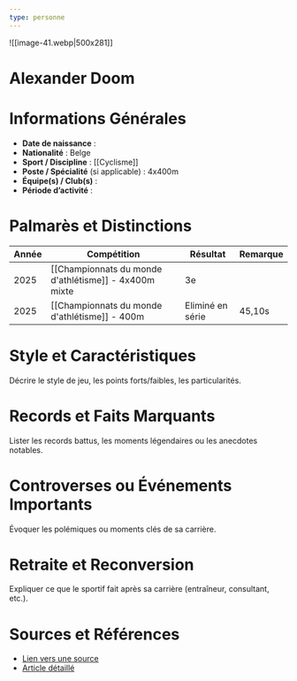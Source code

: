 ```yaml
---
type: personne
---
```

![[image-41.webp|500x281]]
# Alexander Doom

# Informations Générales
- **Date de naissance** :  
- **Nationalité** :  Belge
- **Sport / Discipline** : [[Cyclisme]] 
- **Poste / Spécialité** (si applicable) :  4x400m
- **Équipe(s) / Club(s)** :  
- **Période d’activité** :  

# Palmarès et Distinctions
| Année | Compétition                                           | Résultat         | Remarque |
| ----- | ----------------------------------------------------- | ---------------- | -------- |
| 2025  | [[Championnats du monde d'athlétisme]] - 4x400m mixte | 3e               |          |
| 2025  | [[Championnats du monde d'athlétisme]] - 400m         | Eliminé en série | 45,10s   |

# Style et Caractéristiques
Décrire le style de jeu, les points forts/faibles, les particularités.

# Records et Faits Marquants
Lister les records battus, les moments légendaires ou les anecdotes notables.

# Controverses ou Événements Importants
Évoquer les polémiques ou moments clés de sa carrière.

# Retraite et Reconversion
Expliquer ce que le sportif fait après sa carrière (entraîneur, consultant, etc.).

# Sources et Références
- [Lien vers une source](#)
- [Article détaillé](#)

